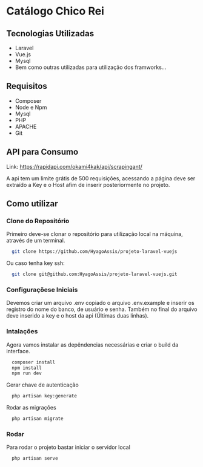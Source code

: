 # Catálogo Chico Rei

## Tecnologias Utilizadas
- Laravel
- Vue.js
- Mysql
- Bem como outras utilizadas para utilização dos framworks...

## Requisitos
- Composer
- Node e Npm
- Mysql
- PHP
- APACHE
- Git

## API para Consumo

Link: https://rapidapi.com/okami4kak/api/scrapingant/

A api tem um limite grátis de 500 requisições, acessando a página deve ser extraído a Key e o Host afim de inserir posteriormente no projeto.

## Como utilizar

### Clone do Repositório

Primeiro deve-se clonar o repositório para utilização local na máquina, através de um terminal.

```sh
  git clone https://github.com/HyagoAssis/projeto-laravel-vuejs
```
Ou caso tenha key ssh:
```sh
  git clone git@github.com:HyagoAssis/projeto-laravel-vuejs.git
```
### Configuraçõese Iniciais

Devemos criar um arquivo .env copiado o arquivo .env.example e inserir os registro do nome do banco, de usuário e senha. Também no final do arquivo deve inserido a key e o host da api (Últimas duas linhas).

### Intalações

Agora vamos instalar as depêndencias necessárias e criar o build da interface.
```sh
  composer install
  npm install
  npm run dev
```
Gerar chave de autenticação
```sh
  php artisan key:generate
```

Rodar as migrações
```sh
  php artisan migrate
```
### Rodar
Para rodar o projeto bastar iniciar o servidor local

```sh
  php artisan serve
```